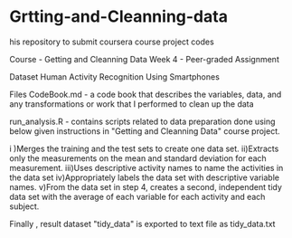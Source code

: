 # Grtting-and-Cleanning-data

his repository to submit coursera course project codes

Course - Getting and Cleanning Data Week 4 - Peer-graded Assignment

Dataset Human Activity Recognition Using Smartphones

Files CodeBook.md - a code book that describes the variables, data, and any transformations or work that I performed to clean up the data

run_analysis.R - contains scripts related to data preparation done using below given instructions in "Getting and Cleanning Data" course project.

i )Merges the training and the test sets to create one data set. ii)Extracts only the measurements on the mean and standard deviation for each measurement. iii)Uses descriptive activity names to name the activities in the data set iv)Appropriately labels the data set with descriptive variable names. v)From the data set in step 4, creates a second, independent tidy data set with the average of each variable for each activity and each subject.

Finally , result dataset "tidy_data" is exported to text file as tidy_data.txt
